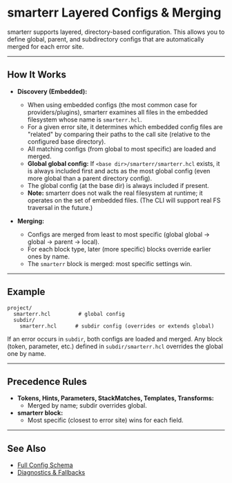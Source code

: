 # smarterr Layered Configs & Merging

smarterr supports layered, directory-based configuration. This allows you to define global, parent, and subdirectory configs that are automatically merged for each error site.

---

## How It Works

- **Discovery (Embedded):**
  - When using embedded configs (the most common case for providers/plugins), smarterr examines all files in the embedded filesystem whose name is `smarterr.hcl`.
  - For a given error site, it determines which embedded config files are "related" by comparing their paths to the call site (relative to the configured base directory).
  - All matching configs (from global to most specific) are loaded and merged.
  - **Global global config:** If `<base dir>/smarterr/smarterr.hcl` exists, it is always included first and acts as the most global config (even more global than a parent directory config).
  - The global config (at the base dir) is always included if present.
  - **Note:** smarterr does not walk the real filesystem at runtime; it operates on the set of embedded files. (The CLI will support real FS traversal in the future.)

- **Merging:**
  - Configs are merged from least to most specific (global global → global → parent → local).
  - For each block type, later (more specific) blocks override earlier ones by name.
  - The `smarterr` block is merged: most specific settings win.

---

## Example

```
project/
  smarterr.hcl         # global config
  subdir/
    smarterr.hcl      # subdir config (overrides or extends global)
```

If an error occurs in `subdir`, both configs are loaded and merged. Any block (token, parameter, etc.) defined in `subdir/smarterr.hcl` overrides the global one by name.

---

## Precedence Rules

- **Tokens, Hints, Parameters, StackMatches, Templates, Transforms:**
  - Merged by name; subdir overrides global.
- **smarterr block:**
  - Most specific (closest to error site) wins for each field.

---

## See Also
- [Full Config Schema](schema.md)
- [Diagnostics & Fallbacks](diagnostics.md)
